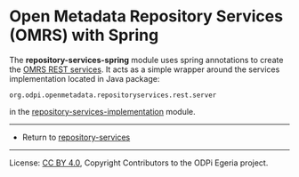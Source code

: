 <!-- SPDX-License-Identifier: CC-BY-4.0 -->
<!-- Copyright Contributors to the ODPi Egeria project. -->

# Open Metadata Repository Services (OMRS) with Spring

The **repository-services-spring** module uses spring annotations to create the 
[OMRS REST services](../docs/component-descriptions/omrs-rest-services.md).
It acts as a simple wrapper around the services implementation located in Java package:

```
org.odpi.openmetadata.repositoryservices.rest.server
```

in the [repository-services-implementation](../repository-services-implementation) module.

----
* Return to [repository-services](..)

----
License: [CC BY 4.0](https://creativecommons.org/licenses/by/4.0/),
Copyright Contributors to the ODPi Egeria project.